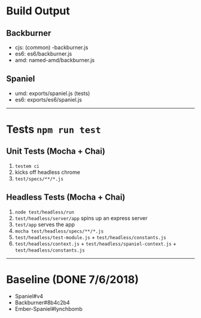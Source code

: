 # Build Output

## Backburner
- cjs: (common) -backburner.js
- es6: es6/backburner.js
- amd: named-amd/backburner.js

## Spaniel
- umd: exports/spaniel.js (tests)
- es6: exports/es6/spaniel.js

---

# Tests `npm run test`
## Unit Tests (Mocha + Chai)
1. `testem ci`
2. kicks off headless chrome
3. `test/specs/**/*.js`

## Headless Tests (Mocha + Chai)
1. `node test/headless/run`
2. `test/headless/server/app` spins up an express server
3. `test/app` serves the app
4. `mocha test/headless/specs/**/*.js`
5. `test/headless/test-module.js` + `test/headless/constants.js`
6. `test/headless/context.js` + `test/headless/spaniel-context.js` + `test/headless/constants.js`

---

# Baseline (DONE 7/6/2018)
- Spaniel#v4
- Backburner#8b4c2b4
- Ember-Spaniel#lynchbomb